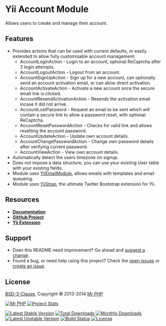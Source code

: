 # Yii Account Module

Allows users to create and manage their account.


## Features

- Provides actions that can be used with current defaults, or easily extended to allow fully customisable account management:
    - AccountLoginAction - Login to an account, optional ReCaptcha after 3 login attempts.
    - AccountLogoutAction - Logout from an account.
    - AccountSignUpAction - Sign up for a new account, can optionally send an account activation email, or can allow direct activation.
    - AccountActivateAction - Activate a new account once the secure email link is clicked.
    - AccountResendActivationAction - Resends the activation email incase it did not arrive.
    - AccountLostPassword - Request an email to be sent which will contain a secure link to allow a password reset, with optional ReCaptcha.
    - AccountResetPasswordAction - Checks for valid link and allows resetting the account password.
    - AccountUpdateAction - Update own account details.
    - AccountChangePasswordAction - Change own password details after verifying current password.
    - AccountViewAction - View own account details.
- Automatically detect the users timezone on signup.
- Does not impose a data structure, you can use your existing User table with your existing fields.
- Module uses [YiiEmailModule](http://cornernote.github.io/yii-email-module/), allows emails with templates and email queueing.
- Module uses [YiiStrap](http://getyiistrap.com/), the ultimate Twitter Bootstrap extension for Yii.


## Resources

- **[Documentation](http://cornernote.github.io/yii-account-module)**
- **[GitHub Project](https://github.com/cornernote/yii-account-module)**
- **[Yii Extension](http://www.yiiframework.com/extension/yii-account-module)**


## Support

- Does this README need improvement?  Go ahead and [suggest a change](https://github.com/cornernote/yii-account-module/edit/master/README.md).
- Found a bug, or need help using this project?  Check the [open issues](https://github.com/cornernote/yii-account-module/issues) or [create an issue](https://github.com/cornernote/yii-account-module/issues/new).


## License

[BSD-3-Clause](https://raw.github.com/cornernote/yii-account-module/master/LICENSE), Copyright © 2013-2014 [Mr PHP](mailto:info@mrphp.com.au)


[![Mr PHP](https://raw.github.com/cornernote/mrphp-assets/master/img/code-banner.png)](http://mrphp.com.au) [![Project Stats](https://www.ohloh.net/p/yii-account-module/widgets/project_thin_badge.gif)](https://www.ohloh.net/p/yii-account-module)

[![Latest Stable Version](https://poser.pugx.org/cornernote/yii-account-module/v/stable.png)](https://github.com/cornernote/yii-account-module/releases/latest) [![Total Downloads](https://poser.pugx.org/cornernote/yii-account-module/downloads.png)](https://packagist.org/packages/cornernote/yii-account-module) [![Monthly Downloads](https://poser.pugx.org/cornernote/yii-account-module/d/monthly.png)](https://packagist.org/packages/cornernote/yii-account-module) [![Latest Unstable Version](https://poser.pugx.org/cornernote/yii-account-module/v/unstable.png)](https://github.com/cornernote/yii-account-module) [![Build Status](https://travis-ci.org/cornernote/yii-account-module.png?branch=master)](https://travis-ci.org/cornernote/yii-account-module) [![License](https://poser.pugx.org/cornernote/yii-account-module/license.png)](https://raw.github.com/cornernote/yii-account-module/master/LICENSE)
